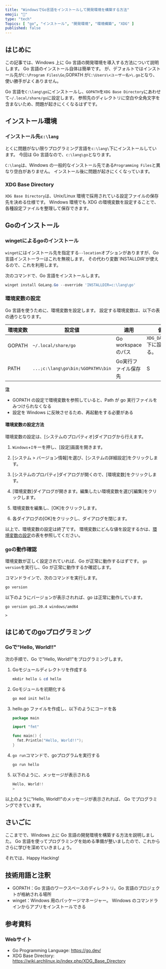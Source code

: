 ```yaml
---
title: "WindowsでGo言語をインストールして開発環境を構築する方法"
emoji: "👟"
type: "tech"
Topics: [ "go", "インストール", "開発環境", "環境構築", "XDG" ]
published: false
---
```


## はじめに

この記事では、Windows 上に Go 言語の開発環境を導入する方法について説明します。
Go 言語のインストール自体は簡単です。
が、デフォルトではインストール先が`C:\Program Files\Go`,GOPATH が`C:\Users\<ユーザー名>\.go`となり、使い勝手がよくありません。

Go 言語を`C:\lang\go`にインストールし、`GOPATH`を`XDG Base Directory`にあわせて`~/.local/share/go`に設定します。
参照先のディレクトリに空白や全角文字を含まないため、問題が起きにくくなるはずです。

## インストール環境

### インストール先`c:\lang`

とくに問題がない限りプログラミング言語を`c:\lang\`下にインストールしています。
今回は Go 言語なので、`c:\lang\go`となります。

`C:\lang`は、Windows の一般的なインストール先である`Programming Files`と異なり空白がありません。
インストール後に問題が起きにくくなっています。

### XDG Base Directory

`XDG Base Directory`は、Unix/Linux 環境で採用されている設定ファイルの保存先を決める仕様です。
Windows 環境でも XDG の環境変数を設定することで、各種設定ファイルを整理して保存できます。

## Goのインストール

### wingetによるgoのインストール

`winget`にはインストール先を指定する`--location`オプションがありますが、Go 言語インストーラーはこれを無視します。
その代わり変数`INSTALLDIR'が使えるので、これを利用します。

次のコマンドで、Go 言語をインストールします。

``` powershell
winget install GoLang.Go --override 'INSTALLDIR=c:\lang\go'

```

### 環境変数の設定

Go 言語を使うために、環境変数を設定します。
設定する環境変数は、以下の表の通りとなります。

| 環境変数 | 設定値 | 適用 | 備考 |
| --- | --- | --- | --- |
| GOPATH | `~/.local/share/go` | Go workspaceのパス | `XDG_DATA_HOME`下に設定する。|
| PATH | `...;c:\lang\go\bin;%GOPATH%\bin` | Go実行ファイル保存先 | S |

<!-- markdownlint-disable MD036 -->
**注**
<!-- markdownlint-enable MD036 -->
- GOPATH の設定で環境変数を参照していると、Path が go 実行ファイルをみつけられなくなる
- 設定を Windows に反映させるため、再起動をする必要がある

#### 環境変数の設定方法

環境変数の設定は、[システムのプロパティオ]ダイアログから行えます。

1. `Windows`+`I`キーを押し、[設定]画面を開きます。

2. [システム > バージョン情報]を選び、[システムの詳細設定]をクリックします。

3. [システムのプロパティ]ダイアログが開くので、[環境変数]をクリックします。

4. [環境変数]ダイアログが開きます。編集したい環境変数を選び[編集]をクリックします。

5. 環境変数を編集し、[OK]をクリックします。

6. 各ダイアログの[OK]をクリックし、ダイアログを閉じます。

以上で、環境変数の設定は終了です。
環境変数にどんな値を設定するかは、[環境変数の設定](#環境変数の設定)の表を参照してください。

### goの動作確認

環境変数が正しく設定されていれば、Go が正常に動作するはずです。
`go version`を実行し、Go が正常に動作するか確認します。

コマンドラインで、次のコマンドを実行します。

``` powershell
go version
```

以下のようにバージョンが表示されれば、go は正常に動作しています。

```  powershell: Terminal
go version go1.20.4 windows/amd64

>

```

## はじめてのgoプログラミング

### Goで"Hello, World!!"

次の手順で、Go で"Hello, World!!"をプログラミングします。

1. Goモジュールディレクトリを作成する

   ``` powershell
   mkdir hello & cd hello
   
   ```

2. Goモジュールを初期化する

   ``` powershell
   go mod init hello

   ```

3. hello.go ファイルを作成し、以下のようにコードを各

   ``` go:hello.go
   package main
   
   import "fmt"
   
   func main() {
     fmt.Println("Hello, World!!");
   }
   ```

4. `go run`コマンドで、goプログラムを実行する

   ``` powershell
   go run hello
   
   ```

5. 以下のように、メッセージが表示される

   ``` powershell
   Hello, World!!
   >

   ```

以上のように"Hello, World!!"のメッセージが表示されれば、 Go でプログラミングできています。

## さいごに

ここまでで、Windows 上に Go 言語の開発環境を構築する方法を説明しました。
Go 言語を使ってプログラミングを始める準備が整いましたので、これからさらに学びを深めていきましょう。

それでは、Happy Hacking!

## 技術用語と注釈

- GOPATH：Go 言語のワークスペースのディレクトリ。Go 言語のプロジェクトが格納される場所
- winget：Windows 用のパッケージマネージャー。 Windows のコマンドラインからアプリをインストールできる

## 参考資料

### Webサイト

- Go Programming Language: <https://go.dev/>
- XDG Base Directory: <https://wiki.archlinux.jp/index.php/XDG_Base_Directory>

